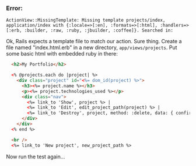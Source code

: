 
### Error:

```
ActionView::MissingTemplate: Missing template projects/index, application/index with {:locale=>[:en], :formats=>[:html], :handlers=>[:erb, :builder, :raw, :ruby, :jbuilder, :coffee]}. Searched in:
```

Ok, Rails expects a template file to match our action. Sure thing. Create a file named "index.html.erb" in a new directory, `app/views/projects`. Put some basic html with embedded ruby in there:

```html
  <h2>My Portfolio</h2>

  <% @projects.each do |project| %>
    <div class="project" id="<%= dom_id(project) %>">
      <h3><%= project.name %></h3>
      <p><%= project.technologies_used %></p>
      <div class="nav">
        <%= link_to 'Show', project %> |
        <%= link_to 'Edit', edit_project_path(project) %> |
        <%= link_to 'Destroy', project, method: :delete, data: { confirm: 'Are you sure?' } %>
      </div>
    </div>
  <% end %>

  <br />
  <%= link_to 'New project', new_project_path %>
```

Now run the test again...
